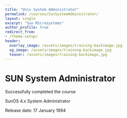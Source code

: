 ```yaml
---
title: "Unix System Administrator"
permalink: /courses/SunSystemAdministrator/
layout: single
excerpt: "Sun Microsystems"
author_profile: true
redirect_from:
- /theme-setup/
header:
  overlay_image: /assets/images/training-backimage.jpg
  og_image: /assets/images/training-backimage.jpg
  teaser: /assets/images/training-backimage.jpg
---
```

# SUN System Administrator

Successfully completed the course

SunOS 4.x System Administrator

Release date:  17 January 1994


